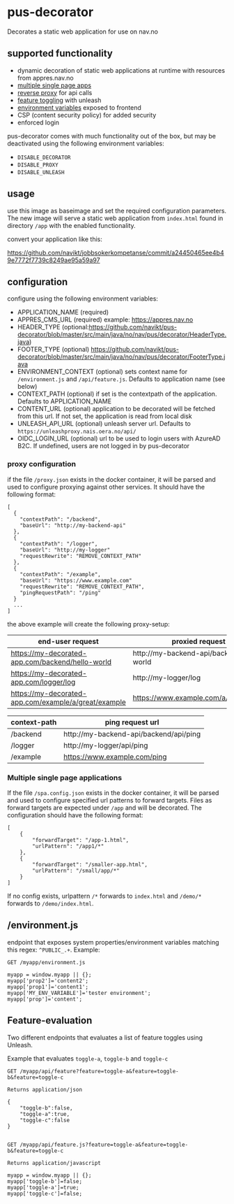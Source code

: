 # pus-decorator
Decorates a static web application for use on nav.no

## supported functionality
 - dynamic decoration of static web applications at runtime with resources from appres.nav.no
 - [multiple single page apps](https://github.com/navikt/pus-decorator#multiple-single-page-applications) 
 - [reverse proxy](https://github.com/navikt/pus-decorator#proxy-configuration) for api calls
 - [feature toggling](https://github.com/navikt/pus-decorator#apifeature) with unleash
 - [environment variables](https://github.com/navikt/pus-decorator#environmentjs) exposed to frontend
 - CSP (content security policy) for added security
 - enforced login

pus-decorator comes with much functionality out of the box, but may be deactivated using the following environment variables:
 - `DISABLE_DECORATOR`
 - `DISABLE_PROXY`
 - `DISABLE_UNLEASH`


## usage
use this image as baseimage and set the required configuration parameters. 
The new image will serve a static web application from `index.html` 
found in directory `/app` with the enabled functionality.

convert your application like this:

https://github.com/navikt/jobbsokerkompetanse/commit/a24450465ee4b49e7772f7739c8249ae95a59a97


## configuration
configure using the following environment variables:
 - APPLICATION_NAME (required)
 - APPRES_CMS_URL (required) example: https://appres.nav.no
 - HEADER_TYPE (optional:https://github.com/navikt/pus-decorator/blob/master/src/main/java/no/nav/pus/decorator/HeaderType.java)
 - FOOTER_TYPE (optional)
 https://github.com/navikt/pus-decorator/blob/master/src/main/java/no/nav/pus/decorator/FooterType.java
 - ENVIRONMENT_CONTEXT (optional) sets context name for `/environment.js` and `/api/feature.js`. Defaults to application name (see below)
 - CONTEXT_PATH (optional) if set is the contextpath of the application. Defaults to APPLICATION_NAME
 - CONTENT_URL (optional) application to be decorated will be fetched from this url. If not set, the application is read from local disk
 - UNLEASH_API_URL (optional) unleash server url. Defaults to `https://unleashproxy.nais.oera.no/api/`
 - OIDC_LOGIN_URL (optional) url to be used to login users with AzureAD B2C. If undefined, users are not logged in by pus-decorator 
 
### proxy configuration
if the file `/proxy.json` exists in the docker container, it will be parsed and used to configure proxying against other services. It should have the following format:
```
[
  {
    "contextPath": "/backend",
    "baseUrl": "http://my-backend-api"
  },
  {
    "contextPath": "/logger",
    "baseUrl": "http://my-logger"
    "requestRewrite": "REMOVE_CONTEXT_PATH"
  },
  {
    "contextPath": "/example",
    "baseUrl": "https://www.example.com"
    "requestRewrite": "REMOVE_CONTEXT_PATH",
    "pingRequestPath": "/ping" 
  }
  ...
]
```
the above example will create the following proxy-setup:

| end-user request                                         | proxied request url                       |
|----------------------------------------------------------|-------------------------------------------|
| https://my-decorated-app.com/backend/hello-world         | http://my-backend-api/backend/hello-world |
| https://my-decorated-app.com/logger/log                  | http://my-logger/log                      |
| https://my-decorated-app.com/example/a/great/example     | https://www.example.com/a/great/example   |


| context-path | ping request url                       |
|--------------|----------------------------------------|
| /backend     | http://my-backend-api/backend/api/ping |
| /logger      | http://my-logger/api/ping              |
| /example     | https://www.example.com/ping           |


### Multiple single page applications
If the file `/spa.config.json` exists in the docker container, it will be parsed and used to configure 
specified url patterns to forward targets. Files as forward targets are expected under `/app` and will 
be decorated. The configuration should have the following format:
```
[
    {
        "forwardTarget": "/app-1.html",
        "urlPattern": "/app1/*"
    },
    {
        "forwardTarget": "/smaller-app.html",
        "urlPattern": "/small/app/*"
    }
] 
```

If no config exists, urlpattern `/*` forwards to `index.html` and `/demo/*` forwards to `/demo/index.html`.

 
## /environment.js
endpoint that exposes system properties/environment variables matching this regex: `^PUBLIC_.+`. Example:

```
GET /myapp/environment.js

myapp = window.myapp || {};
myapp['prop2']='content2';
myapp['prop1']='content1';
myapp['MY_ENV_VARIABLE']='tester environment';
myapp['prop']='content';
```


## Feature-evaluation 
Two different endpoints that evaluates a list of feature toggles using Unleash.

Example that evaluates `toggle-a`, `toggle-b` and `toggle-c`
```
GET /myapp/api/feature?feature=toggle-a&feature=toggle-b&feature=toggle-c

Returns application/json

{
    "toggle-b":false,
    "toggle-a":true,
    "toggle-c":false    
}


GET /myapp/api/feature.js?feature=toggle-a&feature=toggle-b&feature=toggle-c

Returns application/javascript

myapp = window.myapp || {};
myapp['toggle-b']=false;
myapp['toggle-a']=true;
myapp['toggle-c']=false;
 
```